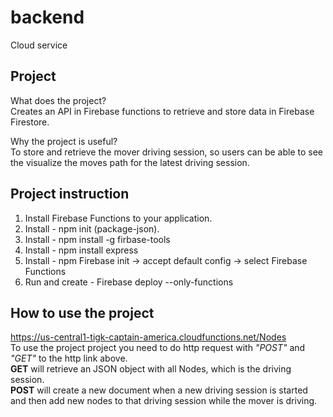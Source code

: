 # backend
Cloud service

## Project 
What does the project?<br/>
Creates an API in Firebase functions to retrieve and store data in Firebase Firestore. 

Why the project is useful?<br/>
To store and retrieve the mover driving session, so users can be able to see the visualize the moves path for the latest driving session.

## Project instruction
1. Install Firebase Functions to your application.
2. Install - npm init (package-json). 
3. Install - npm install -g firbase-tools
4. Install - npm install express
5. Install - npm Firebase init -> accept default config -> select Firebase Functions
6. Run and create - Firebase deploy --only-functions

## How to use the project
https://us-central1-tigk-captain-america.cloudfunctions.net/Nodes </br>
To use the project project you need to do http request with *"POST"* and *"GET"* to the http link above.<br/>
**GET** will retrieve an JSON object with all Nodes, which is the driving session.<br/>
**POST** will create a new document when a new driving session is started and then add new nodes to that driving session while the mover is driving.   
